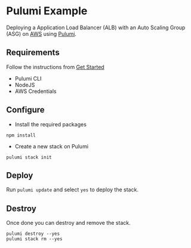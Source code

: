 # Pulumi Example

Deploying a Application Load Balancer (ALB) with an Auto Scaling Group (ASG) on [AWS](https://aws.amazon.com/) using [Pulumi](https://pulumi.com/).

## Requirements
Follow the instructions from [Get Started](https://www.pulumi.com/docs/get-started/aws/begin/)
+ Pulumi CLI
+ NodeJS
+ AWS Credentials

## Configure
+ Install the required packages
```
npm install
```

+ Create a new stack on Pulumi
```
pulumi stack init
```

## Deploy
Run `pulumi update` and select `yes` to deploy the stack.

## Destroy
Once done you can destroy and remove the stack.
```
pulumi destroy --yes
pulumi stack rm --yes
```